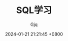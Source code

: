 ---
layout: post
author: Gjq
title: "SQL学习"
date: 2024-01-21 21:21:45 +0800
categories: [learn SQL]
tags: [Learn SQL]
---